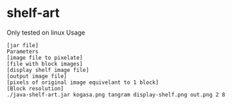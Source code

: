 # shelf-art

Only tested on linux
Usage
```
[jar file] 
Parameters
[image file to pixelate] 
[file with block images] 
[display shelf image file] 
[output image file] 
[pixels of original image equivelant to 1 block]
[Block resolution]
./java-shelf-art.jar kogasa.png tangram display-shelf.png out.png 2 8
```
